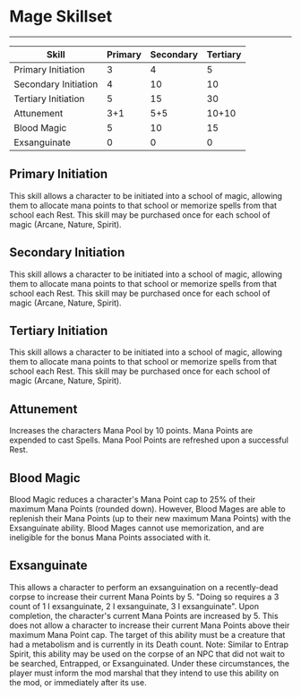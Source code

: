 # Mage Skillset

---
| Skill | Primary | Secondary | Tertiary |
|---|---|---|---|
|Primary Initiation|3|4|5|
|Secondary Initiation|4|10|10|
|Tertiary Initiation|5|15|30|
|Attunement|3+1|5+5|10+10|
|Blood Magic|5|10|15|
|Exsanguinate|0|0|0|

## Primary Initiation  
This skill allows a character to be initiated into a school of magic, allowing them to allocate mana points to that school or memorize spells from that school each Rest. This skill may be purchased once for each school of magic (Arcane, Nature, Spirit).

## Secondary Initiation  
This skill allows a character to be initiated into a school of magic, allowing them to allocate mana points to that school or memorize spells from that school each Rest. This skill may be purchased once for each school of magic (Arcane, Nature, Spirit).

## Tertiary Initiation  
This skill allows a character to be initiated into a school of magic, allowing them to allocate mana points to that school or memorize spells from that school each Rest. This skill may be purchased once for each school of magic (Arcane, Nature, Spirit).

## Attunement  
Increases the characters Mana Pool by 10 points. Mana Points are expended to cast Spells. Mana Pool Points are refreshed upon a successful Rest.

## Blood Magic  
Blood Magic reduces a character's Mana Point cap to 25% of their maximum Mana Points (rounded down). However, Blood Mages are able to replenish their Mana Points (up to their new maximum Mana Points) with the Exsanguinate ability. Blood Mages cannot use memorization, and are ineligible for the bonus Mana Points associated with it.

## Exsanguinate  
This allows a character to perform an exsanguination on a recently-dead corpse to increase their current Mana Points by 5. "Doing so requires a 3 count of 1 I exsanguinate, 2 I exsanguinate, 3 I exsanguinate". Upon completion, the character's current Mana Points are increased by 5. This does not allow a character to increase their current Mana Points above their maximum Mana Point cap. The target of this ability must be a creature that had a metabolism and is currently in its Death count. Note: Similar to Entrap Spirit, this ability may be used on the corpse of an NPC that did not wait to be searched, Entrapped, or Exsanguinated. Under these circumstances, the player must inform the mod marshal that they intend to use this ability on the mod, or immediately after its use.